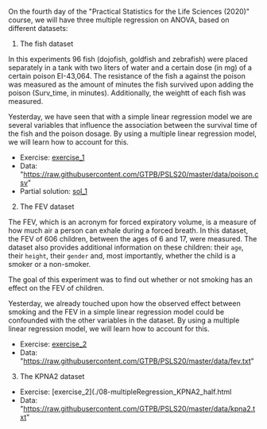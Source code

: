 On the fourth day of the "Practical Statistics for the Life Sciences (2020)" course, we will have three multiple regression on ANOVA, based on different datasets:

1) The fish dataset

In this experiments 96 fish (dojofish, goldfish and zebrafish) were placed separately in a tank with two liters of water and
a certain dose (in mg) of a certain poison EI-43,064. The resistance of the fish a against the poison was measured as the
amount of minutes the fish survived upon adding the poison (Surv_time, in minutes). Additionally, the weightt of each fish was
measured.

Yesterday, we have seen that with a simple linear regression model we are several variables that influence the association
between the survival time of the fish and the poison dosage. By using a multiple linear regression model, we will learn 
how to account for this.

- Exercise: [exercise_1](./08-Multiple_Regression_fish_half.html)
- Data: "https://raw.githubusercontent.com/GTPB/PSLS20/master/data/poison.csv"
- Partial solution: [sol_1](./08-fish_tank_explore.html)


2) The FEV dataset

The FEV, which is an acronym for forced expiratory volume, is a measure of how much air a person can exhale during  a forced 
breath. In this dataset, the FEV of 606 children, between the ages of 6 and 17, were measured. The dataset also provides 
additional information on  these children: their `age`, their `height`, their `gender` and, most importantly, whether the 
child is a smoker or a non-smoker.

The goal of this experiment was to find out whether or not smoking has an effect on the FEV of children.

Yesterday, we already touched upon how the observed effect between smoking and the FEV in a simple linear regression
model could be confounded with the other variables in the dataset. By using a multiple linear regression model, we will learn 
how to account for this.

- Exercise: [exercise_2](./08-Multiple_regression_FEV_half.html)
- Data: "https://raw.githubusercontent.com/GTPB/PSLS20/master/data/fev.txt"

3) The KPNA2 dataset


- Exercise: [exercise_2](./08-multipleRegression_KPNA2_half.html
- Data: "https://raw.githubusercontent.com/GTPB/PSLS20/master/data/kpna2.txt"













